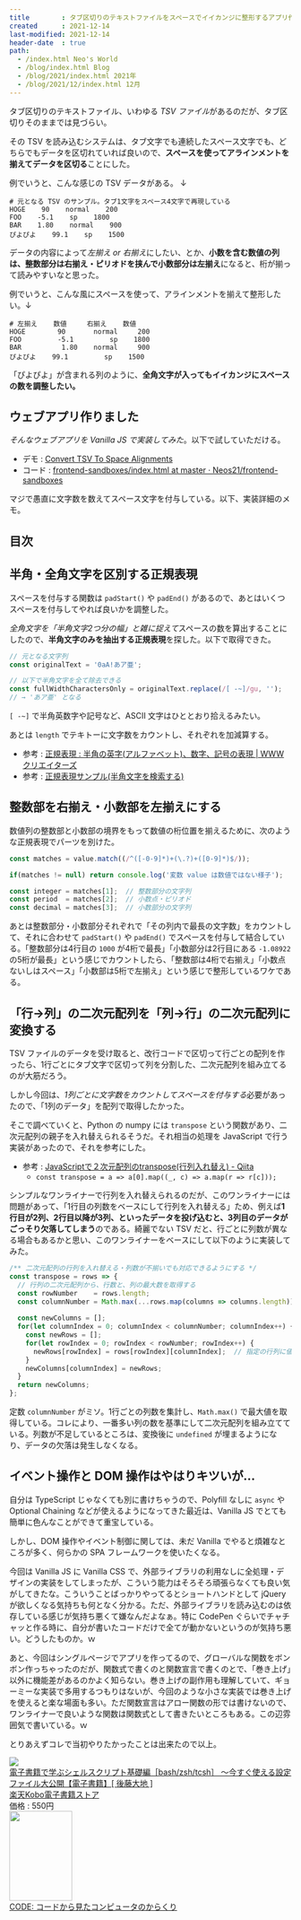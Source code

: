 ```yaml
---
title        : タブ区切りのテキストファイルをスペースでイイカンジに整形するアプリ作った
created      : 2021-12-14
last-modified: 2021-12-14
header-date  : true
path:
  - /index.html Neo's World
  - /blog/index.html Blog
  - /blog/2021/index.html 2021年
  - /blog/2021/12/index.html 12月
---
```


タブ区切りのテキストファイル、いわゆる *TSV ファイル*があるのだが、タブ区切りそのままでは見づらい。

その TSV を読み込むシステムは、タブ文字でも連続したスペース文字でも、どちらでもデータを区切れていれば良いので、**スペースを使ってアラインメントを揃えてデータを区切る**ことにした。

例でいうと、こんな感じの TSV データがある。 ↓

```
# 元となる TSV のサンプル。タブ1文字をスペース4文字で再現している
HOGE    90    normal    200
FOO    -5.1    sp    1800
BAR    1.80    normal    900
ぴよぴよ    99.1    sp    1500
```

データの内容によって*左揃え or 右揃え*にしたい、とか、**小数を含む数値の列は、整数部分は右揃え・ピリオドを挟んで小数部分は左揃え**になると、桁が揃って読みやすいなと思った。

例でいうと、こんな風にスペースを使って、アラインメントを揃えて整形したい。↓

```
# 左揃え    数値     右揃え    数値
HOGE        90       normal     200
FOO         -5.1         sp    1800
BAR          1.80    normal     900
ぴよぴよ    99.1         sp    1500
```

「ぴよぴよ」が含まれる列のように、**全角文字が入ってもイイカンジにスペースの数を調整したい。**

## ウェブアプリ作りました

*そんなウェブアプリを Vanilla JS で実装してみた*。以下で試していただける。

- デモ : [Convert TSV To Space Alignments](https://neos21.github.io/frontend-sandboxes/convert-tsv-to-space-alignments/index.html)
- コード : [frontend-sandboxes/index.html at master · Neos21/frontend-sandboxes](https://github.com/neos21/frontend-sandboxes/blob/master/convert-tsv-to-space-alignments/index.html)

マジで愚直に文字数を数えてスペース文字を付与している。以下、実装詳細のメモ。

## 目次

## 半角・全角文字を区別する正規表現

スペースを付与する関数は `padStart()` や `padEnd()` があるので、あとはいくつスペースを付与してやれば良いかを調整した。

*全角文字を「半角文字2つ分の幅」と雑に捉えて*スペースの数を算出することにしたので、**半角文字のみを抽出する正規表現**を探した。以下で取得できた。

```javascript
// 元となる文字列
const originalText = '0aA!あア亜';

// 以下で半角文字を全て除去できる
const fullWidthCharactersOnly = originalText.replace(/[ -~]/gu, '');
// → 'あア亜' となる
```

`[ -~]` で半角英数字や記号など、ASCII 文字はひととおり拾えるみたい。

あとは `length` でテキトーに文字数をカウントし、それぞれを加減算する。

- 参考 : [正規表現 : 半角の英字(アルファベット)、数字、記号の表現 | WWWクリエイターズ](https://www-creators.com/archives/5187)
- 参考 : [正規表現サンプル(半角文字を検索する)](https://hodade.com/seiki/page.php?s_hankaku)

## 整数部を右揃え・小数部を左揃えにする

数値列の整数部と小数部の境界をもって数値の桁位置を揃えるために、次のような正規表現でパーツを別けた。

```javascript
const matches = value.match((/^([-0-9]*)+(\.?)+([0-9]*)$/));

if(matches != null) return console.log('変数 value は数値ではない様子');

const integer = matches[1];  // 整数部分の文字列
const period  = matches[2];  // 小数点・ピリオド
const decimal = matches[3];  // 小数部分の文字列
```

あとは整数部分・小数部分それぞれで「その列内で最長の文字数」をカウントして、それに合わせて `padStart()` や `padEnd()` でスペースを付与して結合している。「整数部分は4行目の `1000` が4桁で最長」「小数部分は2行目にある `-1.08922` の5桁が最長」という感じでカウントしたら、「整数部は4桁で右揃え」「小数点ないしはスペース」「小数部は5桁で左揃え」という感じで整形しているワケである。

## 「行→列」の二次元配列を「列→行」の二次元配列に変換する

TSV ファイルのデータを受け取ると、改行コードで区切って行ごとの配列を作ったら、1行ごとにタブ文字で区切って列を分割した、二次元配列を組み立てるのが大筋だろう。

しかし今回は、*1列ごとに文字数をカウントしてスペースを付与する*必要があったので、「1列のデータ」を配列で取得したかった。

そこで調べていくと、Python の numpy には `transpose` という関数があり、二次元配列の親子を入れ替えられるそうだ。それ相当の処理を JavaScript で行う実装があったので、それを参考にした。

- 参考 : [JavaScriptで２次元配列のtranspose(行列入れ替え) - Qiita](https://qiita.com/horinnu/items/fcb51c1326b14ae5e626)
  - `const transpose = a => a[0].map((_, c) => a.map(r => r[c]));`

シンプルなワンライナーで行列を入れ替えられるのだが、このワンライナーには問題があって、「1行目の列数をベースにして行列を入れ替える」ため、例えば**1行目が2列、2行目以降が3列、といったデータを投げ込むと、3列目のデータがごっそり欠落してしまう**のである。綺麗でない TSV だと、行ごとに列数が異なる場合もあるかと思い、このワンライナーをベースにして以下のように実装してみた。

```javascript
/** 二次元配列の行列を入れ替える・列数が不揃いでも対応できるようにする */
const transpose = rows => {
  // 行列の二次元配列から、行数と、列の最大数を取得する
  const rowNumber    = rows.length;
  const columnNumber = Math.max(...rows.map(columns => columns.length));
  
  const newColumns = [];
  for(let columnIndex = 0; columnIndex < columnNumber; columnIndex++) {
    const newRows = [];
    for(let rowIndex = 0; rowIndex < rowNumber; rowIndex++) {
      newRows[rowIndex] = rows[rowIndex][columnIndex];  // 指定の行列に値がなければ undefined が埋められることになる
    }
    newColumns[columnIndex] = newRows;
  }
  return newColumns;
};
```

定数 `columnNumber` がミソ。1行ごとの列数を集計し、`Math.max()` で最大値を取得している。コレにより、一番多い列の数を基準にして二次元配列を組み立てている。列数が不足しているところは、変換後に `undefined` が埋まるようになり、データの欠落は発生しなくなる。

## イベント操作と DOM 操作はやはりキツいが…

自分は TypeScript じゃなくても別に書けちゃうので、Polyfill なしに `async` や Optional Chaining などが使えるようになってきた最近は、Vanilla JS でとても簡単に色んなことができて重宝している。

しかし、DOM 操作やイベント制御に関しては、未だ Vanilla でやると煩雑なところが多く、何らかの SPA フレームワークを使いたくなる。

今回は Vanilla JS に Vanilla CSS で、外部ライブラリの利用なしに全処理・デザインの実装をしてしまったが、こういう能力はそろそろ頑張らなくても良い気がしてきたな。こういうことばっかりやってるとショートハンドとして jQuery が欲しくなる気持ちも何となく分かる。ただ、外部ライブラリを読み込むのは依存している感じが気持ち悪くて嫌なんだよなぁ。特に CodePen ぐらいでチャチャッと作る時に、自分が書いたコードだけで全てが動かないというのが気持ち悪い。どうしたものか。ｗ

あと、今回はシングルページでアプリを作ってるので、グローバルな関数をボンボン作っちゃったのだが、関数式で書くのと関数宣言で書くのとで、「巻き上げ」以外に機能差があるのかよく知らない。巻き上げの副作用も理解していて、ギョーミーな実装で多用するつもりはないが、今回のような小さな実装では巻き上げを使えると楽な場面も多い。ただ関数宣言はアロー関数の形では書けないので、ワンライナーで良いような関数は関数式として書きたいところもある。この辺雰囲気で書いている。ｗ

とりあえずコレで当初やりたかったことは出来たので以上。

<div class="ad-rakuten">
  <div class="ad-rakuten-image">
    <a href="https://hb.afl.rakuten.co.jp/hgc/g00reb42.waxycf23.g00reb42.waxyd080/?pc=https%3A%2F%2Fitem.rakuten.co.jp%2Frakutenkobo-ebooks%2Fa31e70cdba6a35e684c4e164fd450608%2F&amp;m=http%3A%2F%2Fm.rakuten.co.jp%2Frakutenkobo-ebooks%2Fi%2F13192330%2F">
      <img src="https://thumbnail.image.rakuten.co.jp/@0_mall/rakutenkobo-ebooks/cabinet/2875/2000001862875.jpg?_ex=128x128">
    </a>
  </div>
  <div class="ad-rakuten-info">
    <div class="ad-rakuten-title">
      <a href="https://hb.afl.rakuten.co.jp/hgc/g00reb42.waxycf23.g00reb42.waxyd080/?pc=https%3A%2F%2Fitem.rakuten.co.jp%2Frakutenkobo-ebooks%2Fa31e70cdba6a35e684c4e164fd450608%2F&amp;m=http%3A%2F%2Fm.rakuten.co.jp%2Frakutenkobo-ebooks%2Fi%2F13192330%2F">電子書籍で学ぶシェルスクリプト基礎編［bash/zsh/tcsh］ 〜今すぐ使える設定ファイル大公開【電子書籍】[ 後藤大地 ]</a>
    </div>
    <div class="ad-rakuten-shop">
      <a href="https://hb.afl.rakuten.co.jp/hgc/g00reb42.waxycf23.g00reb42.waxyd080/?pc=https%3A%2F%2Fwww.rakuten.co.jp%2Frakutenkobo-ebooks%2F&amp;m=http%3A%2F%2Fm.rakuten.co.jp%2Frakutenkobo-ebooks%2F">楽天Kobo電子書籍ストア</a>
    </div>
    <div class="ad-rakuten-price">価格 : 550円</div>
  </div>
</div>

<div class="ad-amazon">
  <div class="ad-amazon-image">
    <a href="https://www.amazon.co.jp/dp/B079S4STTV?tag=neos21-22&amp;linkCode=osi&amp;th=1&amp;psc=1">
      <img src="https://m.media-amazon.com/images/I/41NfFti-7LL._SL160_.jpg" width="112" height="160">
    </a>
  </div>
  <div class="ad-amazon-info">
    <div class="ad-amazon-title">
      <a href="https://www.amazon.co.jp/dp/B079S4STTV?tag=neos21-22&amp;linkCode=osi&amp;th=1&amp;psc=1">CODE: コードから見たコンピュータのからくり</a>
    </div>
  </div>
</div>
